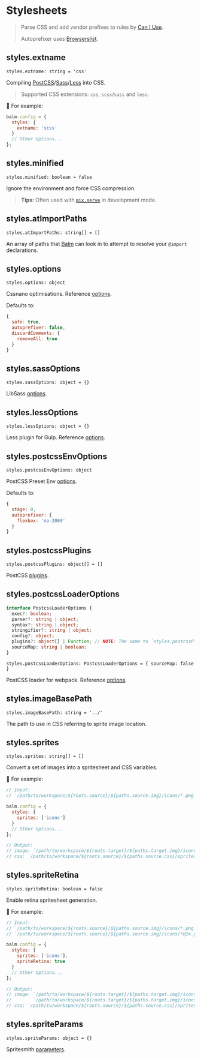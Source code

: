 # Stylesheets

> Parse CSS and add vendor prefixes to rules by [Can I Use](https://caniuse.com/).
>
> Autoprefixer uses [Browserslist](https://github.com/ai/browserslist#queries).

## styles.extname

`styles.extname: string = 'css'`

Compiling [PostCSS](https://postcss.org/)/[Sass](https://sass-lang.com/)/[Less](http://lesscss.org/) into CSS.

> Supported CSS extensions: `css`, `scss`/`sass` and `less`.

:chestnut: For example:

```js
balm.config = {
  styles: {
    extname: 'scss'
  }
  // Other Options...
};
```

## styles.minified

`styles.minified: boolean = false`

Ignore the environment and force CSS compression.

> **Tips:** Often used with [`mix.serve`](/api/serve) in development mode.

## styles.atImportPaths

`styles.atImportPaths: string[] = []`

An array of paths that [Balm](https://github.com/balmjs/balm) can look in to attempt to resolve your `@import` declarations.

## styles.options

`styles.options: object`

Cssnano optimisations. Reference [options](https://cssnano.co/guides/optimisations/).

Defaults to:

```js
{
  safe: true,
  autoprefixer: false,
  discardComments: {
    removeAll: true
  }
}
```

## styles.sassOptions

`styles.sassOptions: object = {}`

LibSass [options](https://github.com/sass/node-sass#options).

## styles.lessOptions

`styles.lessOptions: object = {}`

Less plugin for Gulp. Reference [options](https://github.com/gulp-community/gulp-less#options).

## styles.postcssEnvOptions

`styles.postcssEnvOptions: object`

PostCSS Preset Env [options](https://github.com/csstools/postcss-preset-env#options).

Defaults to:

```js
{
  stage: 0,
  autoprefixer: {
    flexbox: 'no-2009'
  }
}
```

## styles.postcssPlugins

`styles.postcssPlugins: object[] = []`

PostCSS [plugins](https://www.postcss.parts/).

## styles.postcssLoaderOptions

```ts
interface PostcssLoaderOptions {
  exec?: boolean;
  parser?: string | object;
  syntax?: string | object;
  stringifier?: string | object;
  config?: object;
  plugins?: object[] | Function; // NOTE: The same to `styles.postcssPlugins`
  sourceMap: string | boolean;
}
```

`styles.postcssLoaderOptions: PostcssLoaderOptions = { sourceMap: false }`

PostCSS loader for webpack. Reference [options](https://github.com/postcss/postcss-loader#options).

## styles.imageBasePath

`styles.imageBasePath: string = '../'`

The path to use in CSS referring to sprite image location.

## styles.sprites

`styles.sprites: string[] = []`

Convert a set of images into a spritesheet and CSS variables.

:chestnut: For example:

```js
// Input:
// `/path/to/workspace/${roots.source}/${paths.source.img}/icons/*.png`

balm.config = {
  styles: {
    sprites: ['icons']
  }
  // Other Options...
};

// Output:
// image: `/path/to/workspace/${roots.target}/${paths.target.img}/icons-sprites.png`
// css: `/path/to/workspace/${roots.source}/${paths.source.css}/sprites/_icons.${styles.extname}`
```

## styles.spriteRetina

`styles.spriteRetina: boolean = false`

Enable retina spritesheet generation.

:chestnut: For example:

```js
// Input:
// `/path/to/workspace/${roots.source}/${paths.source.img}/icons/*.png`
// `/path/to/workspace/${roots.source}/${paths.source.img}/icons/*@2x.png`

balm.config = {
  styles: {
    sprites: ['icons'],
    spriteRetina: true
  }
  // Other Options...
};

// Output:
// image: `/path/to/workspace/${roots.target}/${paths.target.img}/icons-sprites.png`
//        `/path/to/workspace/${roots.target}/${paths.target.img}/icons-sprites@2x.png`
// css: `/path/to/workspace/${roots.source}/${paths.source.css}/sprites/_icons.${styles.extname}`
```

## styles.spriteParams

`styles.spriteParams: object = {}`

Spritesmith [parameters](https://github.com/twolfson/gulp.spritesmith#spritesmithparams).
